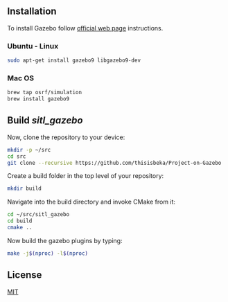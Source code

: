 ## Installation

To install Gazebo follow [official web page](http://gazebosim.org/tutorials?cat=install) instructions.

### Ubuntu - Linux

```bash
sudo apt-get install gazebo9 libgazebo9-dev
```

### Mac OS

```bash
brew tap osrf/simulation
brew install gazebo9
```
## Build *sitl_gazebo*

Now, clone the repository to your device:

```bash
mkdir -p ~/src
cd src
git clone --recursive https://github.com/thisisbeka/Project-on-Gazebo
```

Create a build folder in the top level of your repository:

```bash
mkdir build
```

Navigate into the build directory and invoke CMake from it:

```bash
cd ~/src/sitl_gazebo
cd build
cmake ..
```

Now build the gazebo plugins by typing:

```bash
make -j$(nproc) -l$(nproc)
```
## License
[MIT](https://choosealicense.com/licenses/mit/)
